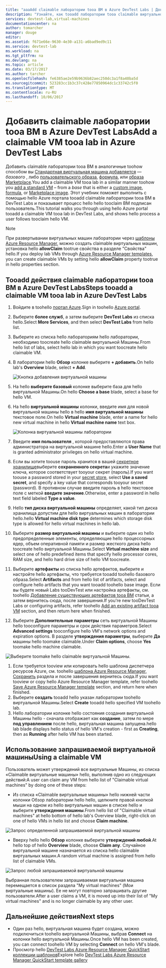 ```yaml
---
title: "aaaAdd claimable лаборатории tooa ВМ в Azure DevTest Labs | Документы Microsoft"
description: "Узнайте, как tooadd лаборатории tooa claimable виртуальной машины в Azure DevTest Labs"
services: devtest-lab,virtual-machines
documentationcenter: na
author: tomarcher
manager: douge
editor: 
ms.assetid: f671e66e-9630-4e30-a131-a6bad9ed9c11
ms.service: devtest-lab
ms.workload: na
ms.tgt_pltfrm: na
ms.devlang: na
ms.topic: article
ms.date: 03/17/2017
ms.author: tarcher
ms.openlocfilehash: fe6385ae2e59b9636b82aec250dc3a1f8a40ba5d
ms.sourcegitcommit: 523283cc1b3c37c428e77850964dc1c33742c5f0
ms.translationtype: MT
ms.contentlocale: ru-RU
ms.lasthandoff: 10/06/2017
---
```

# <a name="add-a-claimable-vm-tooa-lab-in-azure-devtest-labs"></a><span data-ttu-id="8bd62-103">Добавить claimable лаборатории tooa ВМ в Azure DevTest Labs</span><span class="sxs-lookup"><span data-stu-id="8bd62-103">Add a claimable VM tooa lab in Azure DevTest Labs</span></span>
<span data-ttu-id="8bd62-104">Добавить claimable лаборатории tooa ВМ в аналогичные toohow способом вы [Стандартная виртуальная машина добавляется](devtest-lab-add-vm.md) — *базового* , либо [пользовательского образа](devtest-lab-create-template.md), [формула](devtest-lab-manage-formulas.md), или [образа Marketplace](devtest-lab-configure-marketplace-images.md).</span><span class="sxs-lookup"><span data-stu-id="8bd62-104">You add a claimable VM tooa lab in a similar manner toohow you [add a standard VM](devtest-lab-add-vm.md) – from a *base* that is either a [custom image](devtest-lab-create-template.md), [formula](devtest-lab-manage-formulas.md), or [Marketplace image](devtest-lab-configure-marketplace-images.md).</span></span> <span data-ttu-id="8bd62-105">Этот учебник поможет выполнить с помощью hello Azure портала tooadd claimable лаборатории tooa ВМ в DevTest Labs и показывает процесс hello hello tooclaim ВМ подписан пользователь.</span><span class="sxs-lookup"><span data-stu-id="8bd62-105">This tutorial walks you through using hello Azure portal tooadd a claimable VM tooa lab in DevTest Labs, and shows hello process a user follows tooclaim hello VM.</span></span>

> [!NOTE]
> <span data-ttu-id="8bd62-106">При развертывании виртуальных машин лаборатории через [шаблоны Azure Resource Manager](devtest-lab-create-environment-from-arm.md), можно создать claimable виртуальных машин, установка hello **allowClaim** tootrue свойства в разделе "Свойства" hello.</span><span class="sxs-lookup"><span data-stu-id="8bd62-106">If you deploy lab VMs through [Azure Resource Manager templates](devtest-lab-create-environment-from-arm.md), you can create claimable VMs by setting hello **allowClaim** property tootrue in hello properties section.</span></span>
>
>

## <a name="steps-tooadd-a-claimable-vm-tooa-lab-in-azure-devtest-labs"></a><span data-ttu-id="8bd62-107">Tooadd действия claimable лаборатории tooa ВМ в Azure DevTest Labs</span><span class="sxs-lookup"><span data-stu-id="8bd62-107">Steps tooadd a claimable VM tooa lab in Azure DevTest Labs</span></span>
1. <span data-ttu-id="8bd62-108">Войдите в toohello [портал Azure](http://go.microsoft.com/fwlink/p/?LinkID=525040).</span><span class="sxs-lookup"><span data-stu-id="8bd62-108">Sign in toohello [Azure portal](http://go.microsoft.com/fwlink/p/?LinkID=525040).</span></span>
1. <span data-ttu-id="8bd62-109">Выберите **более служб**, а затем выберите **DevTest Labs** из списка hello.</span><span class="sxs-lookup"><span data-stu-id="8bd62-109">Select **More Services**, and then select **DevTest Labs** from hello list.</span></span>
1. <span data-ttu-id="8bd62-110">Выберите из списка hello лабораториям hello лаборатории, необходимо toocreate hello claimable виртуальной Машины.</span><span class="sxs-lookup"><span data-stu-id="8bd62-110">From hello list of labs, select hello lab in which you want toocreate hello claimable VM.</span></span>  
1. <span data-ttu-id="8bd62-111">В лаборатории hello **Обзор** колонке выберите **+ добавить**.</span><span class="sxs-lookup"><span data-stu-id="8bd62-111">On hello lab's **Overview** blade, select **+ Add**.</span></span>  

    ![Кнопка добавления виртуальной машины](./media/devtest-lab-add-vm/devtestlab-home-blade-add-vm.png)

1. <span data-ttu-id="8bd62-113">На hello **выберите базовый** колонке выберите база для hello виртуальной Машины.</span><span class="sxs-lookup"><span data-stu-id="8bd62-113">On hello **Choose a base** blade, select a base for hello VM.</span></span>
1. <span data-ttu-id="8bd62-114">На hello **виртуальной машины** колонки, введите имя для новой виртуальной машины hello в hello **имя виртуальной машины** текстовое поле.</span><span class="sxs-lookup"><span data-stu-id="8bd62-114">On hello **Virtual machine** blade, enter a name for hello new virtual machine in hello **Virtual machine name** text box.</span></span>

    ![Колонка виртуальной машины лаборатории](./media/devtest-lab-add-vm/devtestlab-lab-vm-blade.png)

1. <span data-ttu-id="8bd62-116">Введите **имя пользователя** , которой предоставляются права администратора на виртуальной машине hello.</span><span class="sxs-lookup"><span data-stu-id="8bd62-116">Enter a **User Name** that is granted administrator privileges on hello virtual machine.</span></span>  
1. <span data-ttu-id="8bd62-117">Если вы хотите toouse пароль хранится в вашей [секретное хранилище](https://azure.microsoft.com/updates/azure-devtest-labs-keep-your-secrets-safe-and-easy-to-use-with-the-new-personal-secret-store)выберите **сохраненного секрета**и укажите значение ключа, которое соответствует tooyour секрет (пароль).</span><span class="sxs-lookup"><span data-stu-id="8bd62-117">If you want toouse a password stored in your [secret store](https://azure.microsoft.com/updates/azure-devtest-labs-keep-your-secrets-safe-and-easy-to-use-with-the-new-personal-secret-store), select **Use a saved secret**, and specify a key value that corresponds tooyour secret (password).</span></span> <span data-ttu-id="8bd62-118">В противном случае введите пароль в hello текстовое поле с меткой **введите значение**.</span><span class="sxs-lookup"><span data-stu-id="8bd62-118">Otherwise, enter a password in hello text field labeled **Type a value**.</span></span>
1. <span data-ttu-id="8bd62-119">Hello **тип диска виртуальной машины** определяет, какой тип диска хранилища допустим для hello виртуальных машин в лаборатории hello.</span><span class="sxs-lookup"><span data-stu-id="8bd62-119">hello **Virtual machine disk type** determines which storage disk type is allowed for hello virtual machines in hello lab.</span></span>
1. <span data-ttu-id="8bd62-120">Выберите **размер виртуальной машины** и выберите один из hello предопределенные элементы, определяющие hello процессорных ядер, объем оперативной памяти и размер жесткого диска hello toocreate hello виртуальной Машины.</span><span class="sxs-lookup"><span data-stu-id="8bd62-120">Select **Virtual machine size** and select one of hello predefined items that specify hello processor cores, RAM size, and hello hard drive size of hello VM toocreate.</span></span>
1. <span data-ttu-id="8bd62-121">Выберите **артефакты** из списка hello артефактов, выберите и настройте hello артефакты, что требуется tooadd toohello базового образа.</span><span class="sxs-lookup"><span data-stu-id="8bd62-121">Select **Artifacts** and from hello list of artifacts, select and configure hello artifacts that you want tooadd toohello base image.</span></span> <span data-ttu-id="8bd62-122">Если вы будете новый Labs tooDevTest или настройка артефакты, см. toohello [Добавление существующих артефактов tooa ВМ](devtest-lab-add-vm.md#add-an-existing-artifact-to-a-vm) статьи, а затем вернитесь сюда, после завершения.</span><span class="sxs-lookup"><span data-stu-id="8bd62-122">If you're new tooDevTest Labs or configuring artifacts, refer toohello [Add an existing artifact tooa VM](devtest-lab-add-vm.md#add-an-existing-artifact-to-a-vm) section, and then return here when finished.</span></span>
1. <span data-ttu-id="8bd62-123">Выберите **Дополнительные параметры** сеть виртуальной Машины hello tooconfigure параметры и срок действия параметров.</span><span class="sxs-lookup"><span data-stu-id="8bd62-123">Select **Advanced settings** tooconfigure hello VM's network options and expiration options.</span></span> <span data-ttu-id="8bd62-124">В разделе **утверждения параметры**, выберите **Да** машины hello toomake claimable.</span><span class="sxs-lookup"><span data-stu-id="8bd62-124">Under **Claim options**, choose **Yes** toomake hello machine claimable.</span></span>

  ![Выберите toomake hello claimable виртуальной Машины.](./media/devtest-lab-add-vm/devtestlab-claim-VM-option.png)

1. <span data-ttu-id="8bd62-126">Если требуется tooview или копировать hello шаблона диспетчера ресурсов Azure, см. toohello [шаблона Azure Resource Manager, Сохранить](devtest-lab-add-vm.md#save-azure-resource-manager-template) раздела и после завершения вернитесь сюда.</span><span class="sxs-lookup"><span data-stu-id="8bd62-126">If you want tooview or copy hello Azure Resource Manager template, refer toohello [Save Azure Resource Manager template](devtest-lab-add-vm.md#save-azure-resource-manager-template) section, and return here when finished.</span></span>
1. <span data-ttu-id="8bd62-127">Выберите **создать** tooadd hello указан лаборатории toohello виртуальной Машины.</span><span class="sxs-lookup"><span data-stu-id="8bd62-127">Select **Create** tooadd hello specified VM toohello lab.</span></span>
1. <span data-ttu-id="8bd62-128">Hello лаборатории колонке hello состояния создания виртуальной Машины hello - сначала отображает как **создание**, затем по мере **под управлением** после hello, виртуальная машина запущена.</span><span class="sxs-lookup"><span data-stu-id="8bd62-128">hello lab blade displays hello status of hello VM's creation - first as **Creating**, then as **Running** after hello VM has been started.</span></span>


## <a name="using-a-claimable-vm"></a><span data-ttu-id="8bd62-129">Использование запрашиваемой виртуальной машины</span><span class="sxs-lookup"><span data-stu-id="8bd62-129">Using a claimable VM</span></span>

<span data-ttu-id="8bd62-130">Пользователь может утверждений все виртуальные Машины, из списка «Claimable виртуальные машины» hello, выполнив одно из следующих действий:</span><span class="sxs-lookup"><span data-stu-id="8bd62-130">A user can claim any VM from hello list of "Claimable virtual machines" by doing one of these steps:</span></span>

* <span data-ttu-id="8bd62-131">Из списка «Claimable виртуальные машины» hello нижней части колонки Обзор лаборатории hello hello, щелкните правой кнопкой мыши на одном из hello виртуальных машин в списке hello и выберите **утверждения машины**.</span><span class="sxs-lookup"><span data-stu-id="8bd62-131">From hello list of "Claimable virtual machines" at hello bottom of hello lab's Overview blade, right-click on one of hello VMs in hello list and choose **Claim machine**.</span></span>

 ![Запрос определенной запрашиваемой виртуальной машины](./media/devtest-lab-add-vm/devtestlab-claim-VM.png)


* <span data-ttu-id="8bd62-133">Вверху hello hello **Обзор** колонке выберите **утверждений любой**.</span><span class="sxs-lookup"><span data-stu-id="8bd62-133">At hello top of hello **Overview** blade, choose **Claim any**.</span></span> <span data-ttu-id="8bd62-134">Случайное виртуальной машине назначается из списка hello claimable виртуальных машин.</span><span class="sxs-lookup"><span data-stu-id="8bd62-134">A random virtual machine is assigned from hello list of claimable VMs.</span></span>

 ![Запрос любой запрашиваемой виртуальной машины](./media/devtest-lab-add-vm/devtestlab-claim-any.png)


<span data-ttu-id="8bd62-136">Выбранная пользователем запрашиваемая виртуальная машина перемещается в список раздела "My virtual machines" (Мои виртуальные машины). Ее не могут повторно запрашивать другие пользователи.</span><span class="sxs-lookup"><span data-stu-id="8bd62-136">After a user claims a VM, it is moved up into their list of "My virtual machines" and is no longer claimable by any other user.</span></span>

## <a name="next-steps"></a><span data-ttu-id="8bd62-137">Дальнейшие действия</span><span class="sxs-lookup"><span data-stu-id="8bd62-137">Next steps</span></span>
* <span data-ttu-id="8bd62-138">Один раз hello, виртуальная машина будет создана, можно подключиться toohello виртуальной Машины, выбрав **Connect** на колонки hello виртуальной Машины.</span><span class="sxs-lookup"><span data-stu-id="8bd62-138">Once hello VM has been created, you can connect toohello VM by selecting **Connect** on hello VM's blade.</span></span>
* <span data-ttu-id="8bd62-139">Просмотр hello [DevTest Labs Azure Resource Manager QuickStart коллекции шаблонов](https://github.com/Azure/azure-devtestlab/tree/master/ARMTemplates)</span><span class="sxs-lookup"><span data-stu-id="8bd62-139">Explore hello [DevTest Labs Azure Resource Manager QuickStart template gallery](https://github.com/Azure/azure-devtestlab/tree/master/ARMTemplates)</span></span>
